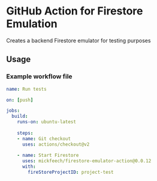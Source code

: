 # GitHub Action for Firestore Emulation

Creates a backend Firestore emulator for testing purposes

## Usage

### Example workflow file

```yaml
name: Run tests

on: [push]

jobs:
  build:
    runs-on: ubuntu-latest
    
    steps:
    - name: Git checkout
      uses: actions/checkout@v2
    
    - name: Start Firestore
      uses: mickfeech/firestore-emulator-action@0.0.12
      with: 
        fireStoreProjectID: project-test
```
